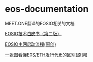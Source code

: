 # eos-documentation


MEET.ONE翻译的EOSIO相关的文档

[EOSIO技术白皮书（第二版）](EOSIO-whitepaper-2.0-Chinese.md)

[EOSIO主网启动流程(原创)](EOSIO-BIOS.md)

[一张图看懂EOS/ETH发行代币的区别(原创)](EOS-TOKEN-FLOW.md)

